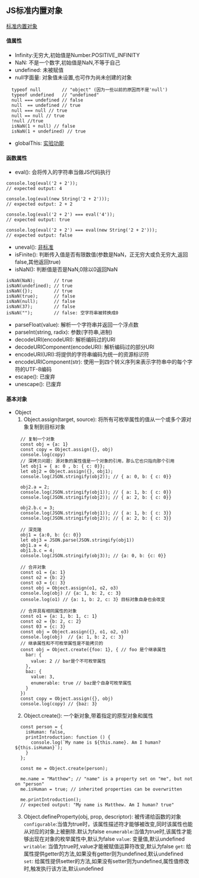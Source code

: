 ## JS标准内置对象
[标准内置对象](https://developer.mozilla.org/zh-CN/docs/Web/JavaScript/Reference/Global_Objects)
#### 值属性
* Infinity:无穷大,初始值是Number.POSITIVE_INFINITY
* NaN: 不是一个数字,初始值是NaN,不等于自己
* undefined: 未被赋值
* null字面量: 对象值未设置,也可作为尚未创建的对象
```
  typeof null        // "object" (因为一些以前的原因而不是'null')
  typeof undefined   // "undefined"
  null === undefined // false
  null  == undefined // true
  null === null // true
  null == null // true
  !null //true
  isNaN(1 + null) // false
  isNaN(1 + undefined) // true
```
* globalThis: [实验功能](https://developer.mozilla.org/zh-CN/docs/Web/JavaScript/Reference/Global_Objects/globalThis)


#### 函数属性
* eval(): 会将传入的字符串当做JS代码执行
```
console.log(eval('2 + 2'));
// expected output: 4

console.log(eval(new String('2 + 2')));
// expected output: 2 + 2

console.log(eval('2 + 2') === eval('4'));
// expected output: true

console.log(eval('2 + 2') === eval(new String('2 + 2')));
// expected output: false
```

* uneval(): [非标准](https://developer.mozilla.org/zh-CN/docs/Web/JavaScript/Reference/Global_Objects/uneval)
* isFinite(): 判断传入值是否有限数值(参数是NaN，正无穷大或负无穷大,返回false,其他返回true)
* isNaN(): 判断值是否是NaN,0除以0返回NaN
```
isNaN(NaN);       // true
isNaN(undefined); // true
isNaN({});        // true
isNaN(true);      // false
isNaN(null);      // false
isNaN(37);        // false
isNaN("");        // false: 空字符串被转换成0
```
* parseFloat(value): 解析一个字符串并返回一个浮点数
* parseInt(string, radix): 参数(字符串,进制)  
* decodeURI(encodeURI): 解析编码过的URI
* decodeURIComponent(encodeURI): 解析编码过的部分URI
* encodeURI(URI):将提供的字符串编码为统一的资源标识符
* encodeURIComponent(str): 使用一到四个转义序列来表示字符串中的每个字符的UTF-8编码
* escape(): 已废弃
* unescape(): 已废弃

#### 基本对象
* Object
  1. Object.assign(target, source): 将所有可枚举属性的值从一个或多个源对象复制到目标对象
  ```
    // 复制一个对象
    const obj = {a: 1}
    const copy = Object.assign({}, obj)
    console.log(copy)
    // 深拷贝问题: 源对象的属性值是一个对象的引用，那么它也只指向那个引用
    let obj1 = { a: 0 , b: { c: 0}}; 
    let obj2 = Object.assign({}, obj1); 
    console.log(JSON.stringify(obj2)); // { a: 0, b: { c: 0}} 

    obj2.a = 2; 
    console.log(JSON.stringify(obj1)); // { a: 1, b: { c: 0}} 
    console.log(JSON.stringify(obj2)); // { a: 2, b: { c: 0}}
 
    obj2.b.c = 3; 
    console.log(JSON.stringify(obj1)); // { a: 1, b: { c: 3}} 
    console.log(JSON.stringify(obj2)); // { a: 2, b: { c: 3}} 

    // 深克隆
    obj1 = {a:0, b: {c: 0}}
    let obj3 = JSON.parse(JSON.stringify(obj1))
    obj1.a = 4;
    obj1.b.c = 4;
    console.log(JSON.stringify(obj3)); // {a: 0, b: {c: 0}}

    // 合并对象
    const o1 = {a: 1}
    const o2 = {b: 2}
    const o3 = {c: 3}
    const obj = Object.assign(o1, o2, o3)
    console.log(obj) // {a: 1, b: 2, c: 3}
    console.log(o1) // {a: 1, b: 2, c: 3} 目标对象自身也会改变

    // 合并具有相同属性的对象
    const o1 = {a: 1, b: 1, c: 1}
    const o2 = {b: 2, c: 2}
    const 03 = {c: 3}
    const obj = Object.assign({}, o1, o2, o3)
    console.log(obj)  // {a: 1, b: 2, c: 3}
    // 继承属性和不可枚举属性是不能拷贝的
    const obj = Object.create({foo: 1}, { // foo 是个继承属性
      bar: {
        value: 2 // bar是个不可枚举属性
      },
      baz: {
        value: 3,
        enumerable: true // baz是个自身可枚举属性
      }
    })
    const copy = Object.assign({}, obj)
    console.log(copy) // {baz: 3}
  ```
  2. Object.create(): 一个新对象,带着指定的原型对象和属性
  ```
    const person = {
      isHuman: false,
      printIntroduction: function () {
        console.log(`My name is ${this.name}. Am I human? ${this.isHuman}`);
      }
    };

    const me = Object.create(person);

    me.name = "Matthew"; // "name" is a property set on "me", but not on "person"
    me.isHuman = true; // inherited properties can be overwritten

    me.printIntroduction();
    // expected output: "My name is Matthew. Am I human? true"
  ```
  3. Object.defineProperty(obj, prop, descriptor): 被传递给函数的对象
  `configurable`:当值为true时，该属性描述符才能够被改变,同时该属性也能从对应的对象上被删除.默认为false
  `enumerable`:当值为true时,该属性才能够出现在对象的枚举属性中,默认为false
  `value`: 变量值,默认undefined
  `writable`: 当值为true时,value才能被赋值运算符改变,默认为false
  `get`: 给属性提供getter的方法,如果没有getter则为undefined,默认undefined
  `set`: 给属性提供setter的方法,如果没有setter则为undefined,属性值修改时,触发执行该方法,默认undefined
